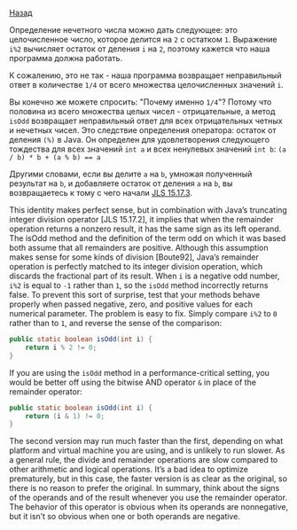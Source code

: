 [Назад](https://github.com/YaroslavMizgirev/JavaPuzzlers/blob/main/Puzzle1-Oddity/README.md)

Определение нечетного числа можно дать следующее: это целочисленное число, которое делится на ```2``` с остатком ```1```.
Выражение ```i%2``` вычисляет остаток от деления ```i``` на ```2```, поэтому кажется что наша программа должна работать.

К сожалению, это не так - наша программа возвращает неправильный ответ в количестве ```1/4``` от всего множества целочисленных значений ```i```.

Вы конечно же можете спросить: "Почему именно ```1/4```"?
Потому что половина из всего множества целых чисел - отрицательные, а метод ```isOdd``` возвращает неправильный ответ для всех отрицательных четных и нечетных чисел.
Это следствие определения оператора: остаток от деления ```(%)``` в Java.
Он определен для удовлетворения следующего тождества для всех значений ```int a``` и всех ненулевых значений ```int b```:
```(a / b) * b + (a % b) == a```

Другими словами, если вы делите ```a``` на ```b```, умножая полученный результат на ```b```, и добавляете остаток от деления ```a``` на ```b```, вы возвращаетесь к тому с чего начали [JLS 15.17.3](https://docs.oracle.com/javase/specs/jls/se17/html/jls-15.html#jls-15.17.3).

This identity makes perfect sense, but in combination with Java’s truncating integer division operator [JLS 15.17.2], it implies that when the remainder operation returns a nonzero result, it has the same sign as its left operand.
The isOdd method and the definition of the term odd on which it was based both assume that all remainders are positive.
Although this assumption makes sense for some kinds of division [Boute92], Java’s remainder operation is perfectly matched to its integer division operation, which discards the fractional part of its result.
When ```i``` is a negative odd number, ```i%2``` is equal to ```-1``` rather than ```1```, so the ```isOdd``` method incorrectly returns false.
To prevent this sort of surprise, test that your methods behave properly when passed negative, zero, and positive values for each numerical parameter.
The problem is easy to fix. Simply compare ```i%2``` to ```0``` rather than to ```1```, and reverse the sense of the comparison:

```java
public static boolean isOdd(int i) {
    return i % 2 != 0;
}
```

If you are using the ```isOdd``` method in a performance-critical setting, you would be better off using the bitwise AND operator ```&``` in place of the remainder operator:

```java
public static boolean isOdd(int i) {
    return (i & 1) != 0;
}
```

The second version may run much faster than the first, depending on what platform and virtual machine you are using, and is unlikely to run slower.
As a general rule, the divide and remainder operations are slow compared to other arithmetic and logical operations.
It’s a bad idea to optimize prematurely, but in this case, the faster version is as clear as the original, so there is no reason to prefer the original.
In summary, think about the signs of the operands and of the result whenever you use the remainder operator.
The behavior of this operator is obvious when its operands are nonnegative, but it isn’t so obvious when one or both operands are negative.
